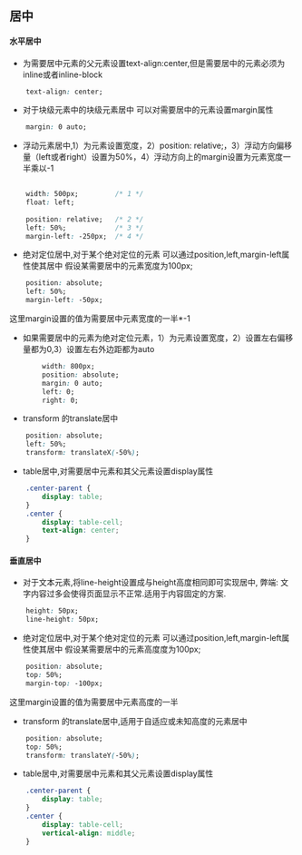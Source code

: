 ## 居中
#### 水平居中

* 为需要居中元素的父元素设置text-align:center,但是需要居中的元素必须为inline或者inline-block
```css
	text-align: center;
```
* 对于块级元素中的块级元素居中
可以对需要居中的元素设置margin属性
```css
	margin: 0 auto;
```
* 浮动元素居中,1）为元素设置宽度，2）position: relative;，3）浮动方向偏移量（left或者right）设置为50%，4）浮动方向上的margin设置为元素宽度一半乘以-1

```css
	
	width: 500px;         /* 1 */
	float: left;
	
	position: relative;   /* 2 */
	left: 50%;            /* 3 */
	margin-left: -250px;  /* 4 */
```

* 绝对定位居中,对于某个绝对定位的元素
可以通过position,left,margin-left属性使其居中
假设某需要居中的元素宽度为100px;
```css
	position: absolute;
    left: 50%;
    margin-left: -50px;
```
这里margin设置的值为需要居中元素宽度的一半*-1
* 如果需要居中的元素为绝对定位元素，1）为元素设置宽度，2）设置左右偏移量都为0,3）设置左右外边距都为auto

```css
        width: 800px;
        position: absolute;
        margin: 0 auto;
        left: 0;
        right: 0;
```
* transform 的translate居中
```css
	position: absolute;
    left: 50%;
    transform: translateX(-50%);
```
* table居中,对需要居中元素和其父元素设置display属性
```css
	.center-parent {
    	display: table;
    }
    .center {
    	display: table-cell;
        text-align: center;
    }
```

#### 垂直居中

* 对于文本元素,将line-height设置成与height高度相同即可实现居中, 弊端: 文字内容过多会使得页面显示不正常.适用于内容固定的方案.
```css
	height: 50px;
    line-height: 50px;
```
* 绝对定位居中,对于某个绝对定位的元素
可以通过position,left,margin-left属性使其居中
假设某需要居中的元素高度度为100px;
```css
	position: absolute;
    top: 50%;
    margin-top: -100px;
```
这里margin设置的值为需要居中元素高度的一半
* transform 的translate居中,适用于自适应或未知高度的元素居中
```css
	position: absolute;
    top: 50%;
    transform: translateY(-50%);
```
* table居中,对需要居中元素和其父元素设置display属性
```css
	.center-parent {
    	display: table;
    }
    .center {
    	display: table-cell;
        vertical-align: middle;
    }
```
